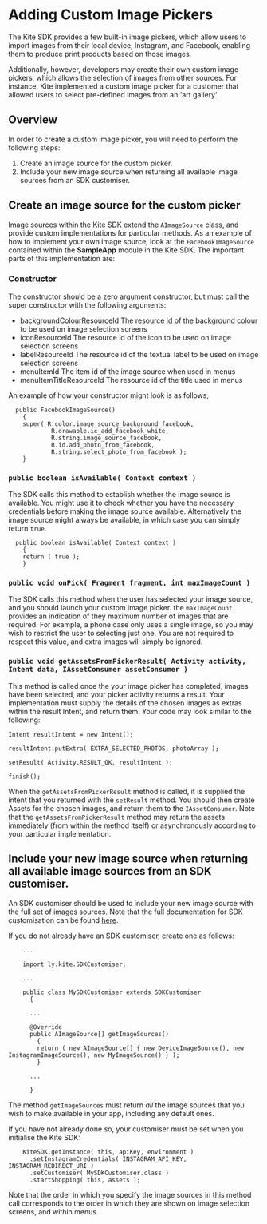 # Adding Custom Image Pickers

The Kite SDK provides a few built-in image pickers, which allow users to import images from their local device, Instagram, and Facebook, enabling them to produce print products based on those images.

Additionally, however, developers may create their own custom image pickers, which allows the selection of images from other sources. For instance, Kite implemented a custom image picker for a customer that allowed users to select pre-defined images from an 'art gallery'.


## Overview

In order to create a custom image picker, you will need to perform the following steps:

1. Create an image source for the custom picker.
2. Include your new image source when returning all available image sources from an SDK customiser.


## Create an image source for the custom picker

Image sources within the Kite SDK extend the `AImageSource` class, and provide custom implementations for particular methods. As an example of how to implement your own image source, look at the `FacebookImageSource` contained within the **SampleApp** module in the Kite SDK. The important parts of this implementation are:

### Constructor

The constructor should be a zero argument constructor, but must call the super constructor with the following arguments:

* backgroundColourResourceId The resource id of the background colour to be used on image selection screens
* iconResourceId             The resource id of the icon to be used on image selection screens
* labelResourceId            The resource id of the textual label to be used on image selection screens
* menuItemId                 The item id of the image source when used in menus
* menuItemTitleResourceId    The resource id of the title used in menus


An example of how your constructor might look is as follows;

```
  public FacebookImageSource()
    {
    super( R.color.image_source_background_facebook,
            R.drawable.ic_add_facebook_white,
            R.string.image_source_facebook,
            R.id.add_photo_from_facebook,
            R.string.select_photo_from_facebook );
    }
```


### `public boolean isAvailable( Context context )`

The SDK calls this method to establish whether the image source is available. You might use it to check whether you have the necessary credentials before making the image source available. Alternatively the image source might always be available, in which case you can simply return `true`.

```
  public boolean isAvailable( Context context )
    {
    return ( true );
    }
```


### `public void onPick( Fragment fragment, int maxImageCount )`

The SDK calls this method when the user has selected your image source, and you should launch your custom image picker. the `maxImageCount` provides an indication of they maximum number of images that are required. For example, a phone case only uses a single image, so you may wish to restrict the user to selecting just one. You are not required to respect this value, and extra images will simply be ignored.


### `public void getAssetsFromPickerResult( Activity activity, Intent data, IAssetConsumer assetConsumer )`

This method is called once the your image picker has completed, images have been selected, and your picker activity returns a result. Your implementation must supply the details of the chosen images as extras within the result Intent, and return them. Your code may look similar to the following:

```
Intent resultIntent = new Intent();

resultIntent.putExtra( EXTRA_SELECTED_PHOTOS, photoArray );

setResult( Activity.RESULT_OK, resultIntent );

finish();
````

When the `getAssetsFromPickerResult` method is called, it is supplied the intent that you returned with the `setResult` method. You should then create Assets for the chosen images, and return them to the `IAssetConsumer`. Note that the `getAssetsFromPickerResult` method may return the assets immediately (from within the method itself) or asynchronously according to your particular implementation.


## Include your new image source when returning all available image sources from an SDK customiser.

An SDK customiser should be used to include your new image source with the full set of images sources. Note that the full documentation for SDK customisation can be found [here](sdk_customisation.md).

If you do not already have an SDK customiser, create one as follows:

```
    ...

    import ly.kite.SDKCustomiser;

    ...

    public class MySDKCustomiser extends SDKCustomiser
      {

      ...

      @Override
      public AImageSource[] getImageSources()
        {
        return ( new AImageSource[] { new DeviceImageSource(), new InstagramImageSource(), new MyImageSource() } );
        }

      ...

      }
```

The method `getImageSources` must return *all* the image sources that you wish to make available in your app, including any default ones.

If you have not already done so, your customiser must be set when you initialise the Kite SDK:

```
    KiteSDK.getInstance( this, apiKey, environment )
      .setInstagramCredentials( INSTAGRAM_API_KEY, INSTAGRAM_REDIRECT_URI )
      .setCustomiser( MySDKCustomiser.class )
      .startShopping( this, assets );
```

Note that the order in which you specify the image sources in this method call corresponds to the order in which they are shown on image selection screens, and within menus.
